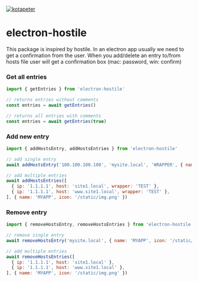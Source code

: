 [![kotapeter](https://circleci.com/gh/kotapeter/electron-hostile.svg?style=shield)](<LINK>)

# electron-hostile

This package is inspired by hostile. In an electron app usually we need to get a confirmation from the user.
When you add/delete an entry to/from hosts file user will get a confirmation box (mac: password, win: confirm)

### Get all entries

``` javascript
import { getEntries } from 'electron-hostile'

// returns entries without comments
const entries = await getEntries()

// returns all entries with comments
const entries = await getEntries(true)
```

### Add new entry
``` javascript
import { addHostsEntry, addHostsEntries } from 'electron-hostile'

// add single entry
await addHostsEntry('100.100.100.100', 'mysite.local', 'WRAPPER', { name: 'MYAPP', icon: '/static/img.png' })

// add multiple entries
await addHostsEntries([
  { ip: '1.1.1.1', host: 'site1.local', wrapper: 'TEST' },
  { ip: '1.1.1.1', host: 'www.site1.local', wrapper: 'TEST' },
], { name: 'MYAPP', icon: '/static/img.png' })
```

### Remove entry
``` javascript
import { removeHostsEntry, removeHostsEntries } from 'electron-hostile'

// remove single entry
await removeHostsEntry('mysite.local', { name: 'MYAPP', icon: '/static/img.png' })

// add multiple entries
await removeHostsEntries([
  { ip: '1.1.1.1', host: 'site1.local' },
  { ip: '1.1.1.1', host: 'www.site1.local' },
], { name: 'MYAPP', icon: '/static/img.png' })
```
